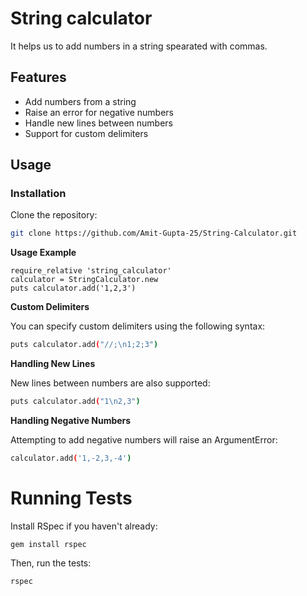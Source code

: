 # String calculator

It helps us to add numbers in a string spearated with commas.

## Features

- Add numbers from a string
- Raise an error for negative numbers
- Handle new lines between numbers
- Support for custom delimiters

## Usage

### Installation

Clone the repository:

```bash
git clone https://github.com/Amit-Gupta-25/String-Calculator.git
```

**Usage Example**
  ```example
  require_relative 'string_calculator'
  calculator = StringCalculator.new
  puts calculator.add('1,2,3')
  ```

**Custom Delimiters**

 You can specify custom delimiters using the following syntax:

```bash
puts calculator.add("//;\n1;2;3")
```

**Handling New Lines**

New lines between numbers are also supported:

```bash
puts calculator.add("1\n2,3")
```

**Handling Negative Numbers**

Attempting to add negative numbers will raise an ArgumentError:

```bash
calculator.add('1,-2,3,-4')
```
# Running Tests

Install RSpec if you haven't already:

```bundle
gem install rspec
```

Then, run the tests:

```rspec
rspec
```